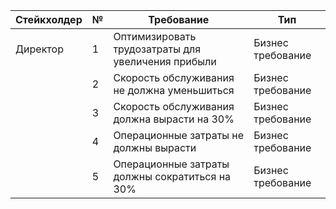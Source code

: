﻿| Стейкхолдер | № | Требование                                         | Тип               |
| ----------- | - | -------------------------------------------------- | ----------------- |
| Директор    | 1 | Оптимизировать трудозатраты для увеличения прибыли | Бизнес требование |
|             | 2 | Скорость обслуживания не должна уменьшиться        | Бизнес требование |
|             | 3 | Скорость обслуживания должна вырасти на 30%        | Бизнес требование |
|             | 4 | Операционные затраты не должны вырасти             | Бизнес требование |
|             | 5 | Операционные затраты должны сократиться на 30%     | Бизнес требование |
